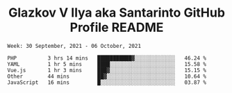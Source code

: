 <h1 align="center">Glazkov V Ilya aka Santarinto GitHub Profile README</h1>

<!--START_SECTION:waka-->
```text
Week: 30 September, 2021 - 06 October, 2021

PHP          3 hrs 14 mins   ███████████▓░░░░░░░░░░░░░   46.24 % 
YAML         1 hr 5 mins     ████░░░░░░░░░░░░░░░░░░░░░   15.58 % 
Vue.js       1 hr 3 mins     ███▓░░░░░░░░░░░░░░░░░░░░░   15.15 % 
Other        44 mins         ██▓░░░░░░░░░░░░░░░░░░░░░░   10.64 % 
JavaScript   16 mins         █░░░░░░░░░░░░░░░░░░░░░░░░   03.87 % 
```
<!--END_SECTION:waka-->